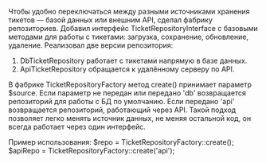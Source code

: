 Чтобы удобно переключаться между разными источниками хранения тикетов — базой данных или внешним API, сделал фабрику репозиториев.
Добавил интерфейс TicketRepositoryInterface с базовыми методами для работы с тикетами: загрузка, сохранение, обновление, удаление.
Реализовал две версии репозитория: 
   1. DbTicketRepository работает с тикетами напрямую в базе данных.
   2. АpiTicketRepository обращается к удалённому серверу по API.

В фабрике TicketRepositoryFactory метод create() принимает параметр $source. Если параметр не передан или передано 
'db'  возвращается репозиторий для работы с БД по умолчанию.
Если передано 'api' возвращается репозиторий, работающий через API.
Такой подход позволяет легко менять источник данных, не меняя остальной код, он всегда работает через один интерфейс.

Пример использования:
$repo = TicketRepositoryFactory::create();   
$apiRepo = TicketRepositoryFactory::create('api');

